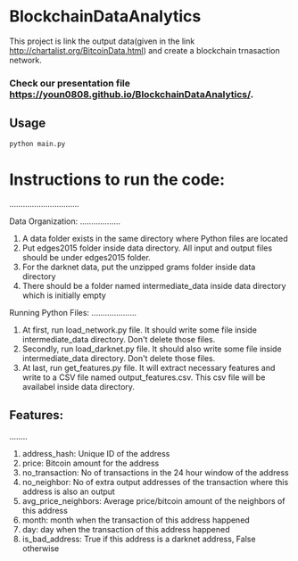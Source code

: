 # BlockchainDataAnalytics

This project is link the output data(given in the link http://chartalist.org/BitcoinData.html) 
and create a blockchain trnasaction network.

### Check our presentation file https://youn0808.github.io/BlockchainDataAnalytics/. 

## Usage

```python
python main.py
```

# Instructions to run the code:
...............................

Data Organization:
..................
1. A data folder exists in the same directory where Python files are located
2. Put edges2015 folder inside data directory. All input and output files should be under edges2015 folder.
3. For the darknet data, put the unzipped grams folder inside data directory
4. There should be a folder named intermediate_data inside data directory which is initially empty

Running Python Files:
....................
1. At first, run load_network.py file. It should write some file inside intermediate_data directory. Don't delete those files.
2. Secondly, run load_darknet.py file. It should also write some file inside intermediate_data directory. Don't delete those files.
3. At last, run get_features.py file. It will extract necessary features and write to a CSV file named output_features.csv. This csv file will be availabel inside data directory.

## Features:
........
1. address_hash: Unique ID of the address
2. price: Bitcoin amount for the address
3. no_transaction: No of transactions in the 24 hour window of the address
4. no_neighbor: No of extra output addresses of the transaction where this address is also an output
5. avg_price_neighbors: Average price/bitcoin amount of the neighbors of this address
6. month: month when the transaction of this address happened
7. day: day when the transaction of this address happened
8. is_bad_address: True if this address is a darknet address, False otherwise



